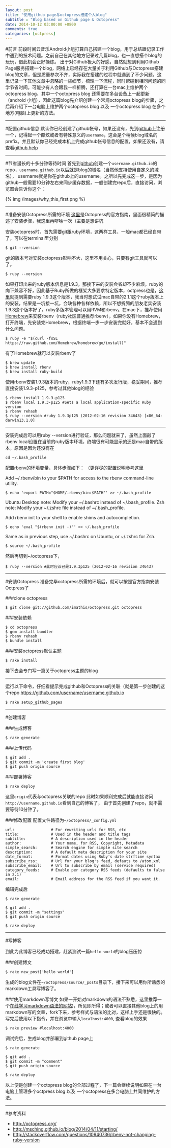 ```yaml
---
layout: post
title: "使用github page与octopress搭建个人blog"
subtitle : "Blog based on Github page & Octopress"
date: 2014-10-12 03:00:00 +0800
comments: true
categories: [octpress]
---
```


#前言
前段时间云音乐Android小组打算自己搭建一个blog，用于总结跟记录工作中遇到的技术问题。之前自己在其他地方记录过几篇blog，也一直想搭个blog的玩玩，借此机会正好操练。
出于对Github极大的好感，自然就想到利用Github Page服务搭建一个blog，网络上已经存在大量关于利用Github与Octopress搭建blog的文章，但是质量参次不齐，实际我在搭建的过程中就遇到了不少问题，这里记录一下其他文章中忽略的一些细节，梳理一下流程，同时帮碰到相同问题的同学节省时间。可能少有人会跟我一样折腾，还打算在一台mac上维护两个octopress blog、其中一个octopress blog 还需要在多台设备上一起更新（android 小组），因此这篇blog先介绍创建一个常规octopress blog的步骤，之后再介绍下一台电脑上维护两个octopress blog 以及 一个octopress blog 在多个地方(电脑)上更新的方法。

---------

#配置github信息
默认你已经创建了github帐号，如果还没有，先到[github](https://github.com/)上注册一个，记得起一个酷炫或者有特殊意义的`username`，这会是个稍候blog域名的prefix。并且默认你已经完成本机上完成github帐号信息的配置，如果还没有，请查看[github help](https://help.github.com/articles/set-up-git/)

---------


#节省漫长的十多分钟等待时间
首先到[github](https://github.com/new)创建一个`username.github.io`的repo，`username.github.io`以后就是blog的域名（当然他支持使用自定义的域名）， username就是你在github上的username。之所以先完成这一步，是因为github一般需要10分钟左右来同步缓存数据，一般创建完repo后，直接访问，浏览器会告诉你这个：

{% img /images/why_this_first.png %} 

---------


#准备安装Octopress所需的环境
[这里](http://octopress.org/docs/setup/)是Octopress的官方指南，里面很精简的描述了安装步骤，我这里再啰嗦一次（主要是想讲坑

安装octopress时，首先需要git跟ruby环境，这两样工具，一般mac都已经自带了，可以在terminal里分别

```
$ git --version
```
git的版本号对安装octopress影响不大，这里不用关心，只要有git工具就可以了。

```
$ ruby --version
```
如果打印出来的ruby版本信息是1.9.3，那接下来的安装会省却不少麻烦。ruby的向下兼容不好，因此基于Ruby所做的框架大多要求特定版本，octpress也是，[这里](http://octopress.org/docs/setup/)就提到需要ruby 1.9.3这个版本，我当时想试试mac自带的2.1.1这个ruby版本上的安装，结果是一坑接一坑，会缺各种各样依赖，所以不想折腾的朋友老实安装1.9.3这个版本好了。ruby多版本管理可以用RVM和rbenv。在mac下，推荐使用[Homebrew](http://brew.sh/)来安装rbenv（ruby社区普通推荐rbenv），如果你没有Homebrew，打开终端，先安装完Homebrew，根据终端一步一步安装完就好，基本不会遇到什么问题。

```
$ ruby -e "$(curl -fsSL https://raw.github.com/Homebrew/homebrew/go/install)"
```

有了Homebrew就可以安装rbenv了

```
$ brew update 
$ brew install rbenv
$ brew install ruby-build
```
使用rbenv安装1.9.3版本的ruby，ruby1.9.3下还有多次发行版，稳妥期间，推荐直接安装1.9.3-p125，参考过其他blog的经验

```
$ rbenv install 1.9.3-p125
$ rbenv local 1.9.3-p125 #Sets a local application-specific Ruby version
$ rbenv rehash
$ ruby --version #ruby 1.9.3p125 (2012-02-16 revision 34643) [x86_64-darwin13.1.0]
```
---------

安装完成后可以用ruby --version进行验证，那么问题就来了，虽然上面敲了rbenv local设置在当前的ruby版本环境，终端很有可能显示的还是mac自带的版本，原因是因为还没有在
```
cd ~/.bash_profile
```
配置rbenv的环境变量，具体步骤如下： （更详尽的配置说明参考[这里](https://github.com/sstephenson/rbenv)

Add ~/.rbenv/bin to your $PATH for access to the rbenv command-line utility.

```
$ echo 'export PATH="$HOME/.rbenv/bin:$PATH"' >> ~/.bash_profile
```
Ubuntu Desktop note: Modify your ~/.bashrc instead of ~/.bash_profile.
Zsh note: Modify your ~/.zshrc file instead of ~/.bash_profile.

Add rbenv init to your shell to enable shims and autocompletion.

```
$ echo 'eval "$(rbenv init -)"' >> ~/.bash_profile
```
Same as in previous step, use ~/.bashrc on Ubuntu, or ~/.zshrc for Zsh.
```
$ source ~/.bash_profile
```

然后再切到~/octopress下，
```
$ ruby --version #此时应该已是1.9.3p125 (2012-02-16 revision 34643)
```
---------

#安装Octopress
准备完毕octopress所需的环境后，就可以按照官方指南安装Octpress了

###clone octopress

```
$ git clone git://github.com/imathis/octopress.git octopress
```

###安装依赖

```
$ cd octopress
$ gem install bundler
$ rbenv rehash
$ bundle install
```

###安装octopress默认主题

```
$ rake install
```

接下去会专门写一篇关于octopress主题的blog

---------

运行以下命令，仔细看提示完成github和Octopress的关联（就是第一步创建的这个repo https://github.com/username/username.github.io

```
$ rake setup_github_pages
```
---------


#创建博客

###生成博客

```
$ rake generate 
```

###上传代码

```
$ git add .
$ git commit -m 'create first blog'
$ git push origin source
```

###部署博客

```
$ rake deploy
```

这里`origin`代表与octopress关联的repo
此时如果顺利完成后就能直接访问`http://username.github.io`看到自己的博客了， 由于首先创建了repo，就不需要等待10分钟了。

###修改配置
配置文件路径为`~/octopress/_config.yml`

```
url:                # For rewriting urls for RSS, etc
title:              # Used in the header and title tags
subtitle:           # A description used in the header
author:             # Your name, for RSS, Copyright, Metadata
simple_search:      # Search engine for simple site search
description:        # A default meta description for your site
date_format:        # Format dates using Ruby's date strftime syntax
subscribe_rss:      # Url for your blog's feed, defauts to /atom.xml
subscribe_email:    # Url to subscribe by email (service required)
category_feeds:     # Enable per category RSS feeds (defaults to false in 2.1)
email:              # Email address for the RSS feed if you want it.
```

编辑完成后

```
$ rake generate

$ git add .
$ git commit -m "settings" 
$ git push origin source

$ rake deploy
```

---------

#写博客

到此为此博客已经成功搭建，赶紧测试一篇`hello world`的blog压压惊

###创建博文

```
$ rake new_post['hello world']
```

生成的blog文件在`~/octopress/source/_posts`目录下，接下来可以用你所熟悉的markdown工具写博客了。

###使用markdown写博文
如果一开始对markdown的语法不熟悉，这里推荐一个[在线学习markdown语法的网站](http://dillinger.io/))，所见即所得；或者可以直接其他blog上的用markdown写的文章，fork下来，参考样式与语法的比对，这样上手还是很快的。
写完后使用以下指令，并在浏览中输入`localhost:4000`, 查看blog的效果

```
$ rake preview #localhost:4000
```

调试完后，生成blog并部署到github page上


```
$ rake generate

$ git add .
$ git commit -m "comment" 
$ git push origin source

$ rake deploy
```

以上便是创建一个octopress blog的全部过程了，下一篇会继续说明如果在一台电脑上管理多个octpress blog 以及 一个octopress在多台电脑上共同维护的方法。

---------

#参考资料

* http://octopress.org/
* http://msching.github.io/blog/2014/04/11/starting/
* http://stackoverflow.com/questions/10940736/rbenv-not-changing-ruby-version
